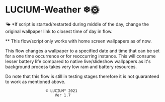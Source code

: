 # LUCIUM-Weather ❄🌞
🌤
*If script is started/restarted during middle of the day, change the original wallpaper link to closest time of day in flow.

** This flow/script only works with home screen wallpapers as of now.

This flow changes a wallpaper to a specified date and time that can be set for a one time occurrence or for reoccurring instance. This will consume lesser battery life compared to native live/slideshow wallpapers as it's background process takes very low ram and battery resources.

 Do note that this flow is still in testing stages therefore it is not guaranteed to work as mentioned above.

                      © LUCIUM™ 2021
                          Ver 1.7
